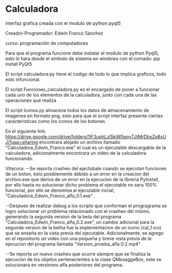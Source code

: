 # Calculadora
interfaz grafica creada con el modulo de python pyqt5

Creador-Programador: Edwin Franco Sánchez

curso: programación de computadores

Para que el programa funcione debe instalar el modulo de python Pyqt5, esto lo hara desde el simbolo de sistema en windows
con el comado: pip install PyQt5

El script calculadora.py tiene el codigo de todo lo que implica graficos, todo esto infuncional.

El script Funciones_calculadora.py es el encargado de poner a funcionar cada uno de los elementos de la calculadora, junto con cada
una de las operaciones que realiza

El script Iconos.py almacena todos los datos de almacenamiento de imagenes en formato png, esto para que el script interfaz presente ciertas caracteristicas
como los iconos de los botones

En el siguiente link: https://drive.google.com/drive/folders/1lF3uphLzl5kiW5epyTJtMrDbsZq8xUJi?usp=sharing 
encontrara alojado un archivo llamado "Calculadora_Edwin_Franco.exe" el cual es un ejecutable descargable de
la calculadora, adicionalmente encontrara un video de la calculadora funcionando.

Vitacora:
--Se reporta crasheo del ejectubale cuando se ejecutan funciones de un boton, esto posiblemente debido a un error en la creacion 
del archivo.exe que deriva de un error en la ejecucion de la libreria PyInstall, por ello hasta no solucionar dicho problema el
ejecutable no sera 100% funcional, por ello se denomina al ejecutable inicial, "Calculadora_Edwin_Franco_alfa_0.1.exe" .

--Despues de realizar debug a los scripts que conforman el progragrama se logro solucionar un problema relacionado con el crasheo del mismo, generando la segunda version de la beta del programa "Calculadora_Edwin_Franco_alfa_0.2.exe", un cambio adicional para la segunda version de la betha fue la implementacion de un icono (cal_1.ico) que se enseña en la vista previa del ejecutable. Adicionalmente, se agrego en el repositorio un video con una pequeña y breve vista previa de la ejecucion del programa llamada "Version_prueba_alfa 0.2.mp4"  

--Se reporta un nuevo crasheo que ocurre siempre que se finaliza la ejecucion de los objetos pertenecientes a la clase QMesaggeBox, este se solucionara en versiones alfa posteriores del programa.
